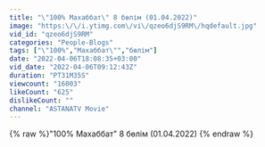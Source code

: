 ```yaml
---
title: "\"100% Махаббат\" 8 бөлім (01.04.2022)"
image: "https:\/\/i.ytimg.com\/vi\/qzeo6djS9RM\/hqdefault.jpg"
vid_id: "qzeo6djS9RM"
categories: "People-Blogs"
tags: ["\"100%","Махаббат\"","бөлім"]
date: "2022-04-06T18:08:35+03:00"
vid_date: "2022-04-06T09:12:43Z"
duration: "PT31M35S"
viewcount: "16003"
likeCount: "625"
dislikeCount: ""
channel: "ASTANATV Movie"
---
```

{% raw %}"100% Махаббат" 8 бөлім (01.04.2022) {% endraw %}
